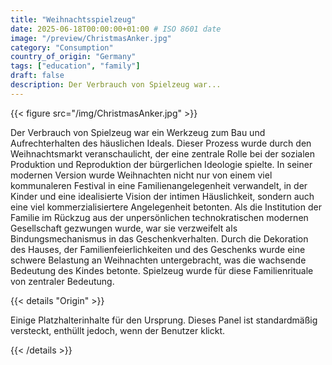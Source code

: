 ```yaml
---
title: "Weihnachtsspielzeug"
date: 2025-06-18T00:00:00+01:00 # ISO 8601 date
image: "/preview/ChristmasAnker.jpg"
category: "Consumption"
country_of_origin: "Germany"
tags: ["education", "family"]
draft: false
description: Der Verbrauch von Spielzeug war...
---
```




{{< figure src="/img/ChristmasAnker.jpg" >}}

Der Verbrauch von Spielzeug war ein Werkzeug zum Bau und Aufrechterhalten des häuslichen Ideals. Dieser Prozess wurde durch den Weihnachtsmarkt veranschaulicht, der eine zentrale Rolle bei der sozialen Produktion und Reproduktion der bürgerlichen Ideologie spielte. In seiner modernen Version wurde Weihnachten nicht nur von einem viel kommunaleren Festival in eine Familienangelegenheit verwandelt, in der Kinder und eine idealisierte Vision der intimen Häuslichkeit, sondern auch eine viel kommerzialisiertere Angelegenheit betonten. Als die Institution der Familie im Rückzug aus der unpersönlichen technokratischen modernen Gesellschaft gezwungen wurde, war sie verzweifelt als Bindungsmechanismus in das Geschenkverhalten. Durch die Dekoration des Hauses, der Familienfeierlichkeiten und des Geschenks wurde eine schwere Belastung an Weihnachten untergebracht, was die wachsende Bedeutung des Kindes betonte. Spielzeug wurde für diese Familienrituale von zentraler Bedeutung.

{{< details "Origin" >}}

Einige Platzhalterinhalte für den Ursprung. Dieses Panel ist standardmäßig versteckt, enthüllt jedoch, wenn der Benutzer klickt.

{{< /details >}}


